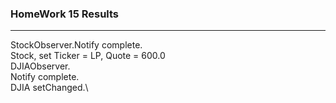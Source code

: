 ### HomeWork 15 Results

---
StockObserver.Notify complete.\
Stock, set Ticker = LP, Quote = 600.0\
DJIAObserver.\
Notify complete.\
DJIA setChanged.\
